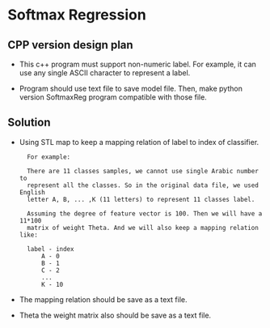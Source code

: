 # Softmax Regression

## CPP version design plan

- This c++ program must support non-numeric label. For example, it can use any single ASCII character to represent a label.

- Program should use text file to save model file. Then, make python version SoftmaxReg program compatible with those file.

## Solution

- Using STL map to keep a mapping relation of label to index of classifier.

		For example:
		
		There are 11 classes samples, we cannot use single Arabic number to 
		represent all the classes. So in the original data file, we used English
		letter A, B, ... ,K (11 letters) to represent 11 classes label.
		
		Assuming the degree of feature vector is 100. Then we will have a 11*100
		matrix of weight Theta. And we will also keep a mapping relation like:
		
		label - index
			A - 0
			B - 1
			C - 2
			...
			K - 10
			
- The mapping relation should be save as a text file.

-  Theta the weight matrix also should be save as a text file.
